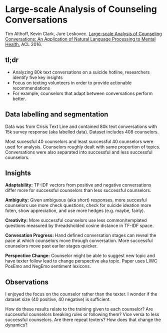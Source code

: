 # Large-scale Analysis of Counseling Conversations

Tim Althoff, Kevin Clark, Jure Leskovec. [Large-scale Analysis of Counseling Conversations: An Application of Natural Language Processing to Mental Health.](http://www.aclweb.org/anthology/Q16-1033) ACL 2016. 

## tl;dr
 - Analyzing 80k text conversations on a suicide hotline, researchers identify five key insights
 - Focus on texting volunteers in order to provide actionable recommendations
 - For example, counselors that adapt between conversations perform better.

## Data labelling and segmentation
Data was from Crisis Text Line and contained 80k text conversations with 15k survey response (aka labelled data). Dataset includes 408 counselors. 

Most sucessful 40 counselors and least successful 40 counselors were used for analysis. Counselors roughly dealt with same proportion of topics. Conversations were also separated into successful and less successful counselors. 

## Insights
**Adaptability:** TF-IDF vectors from positive and negative conversations differ more for successful counselors than less successful counselors. 

**Ambiguity:** Given ambiguous (aka short) responses, more succesful counselors use more check questions, check for suicide ideation more foten, show appreciation, and use more hedges (e.g. maybe, fairly). 

**Creativity:** More successful counselors use less common/templated questions measured by threadsholded cosine distance in TF-IDF space.

**Convesation Progress:** Hand defined conversation stages can reveal the pace at which counselors move through conversation. More successful counselors move past earlier stages quicker. 

**Perspective Change:** Counselor might be able to suggest new topic and have texter follow lead to change perspective aka topic. Paper uses LIWC PosEmo and NegEmo sentiment lexicons. 

## Observations
I enjoyed the focus on the counselor rather than the texter. I wonder if the dataset size (40 positive, 40 negative) is sufficient. 

How do these results relate to the training given to each counselor? Are successful counselors breaking rules or following them? Vice versa to less successful counselors. Are there repeat texters? How does that change the dynamics?